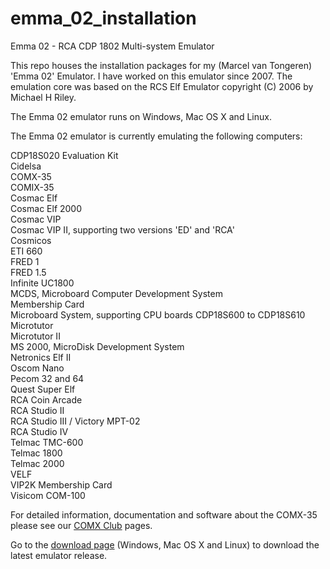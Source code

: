 # emma_02_installation
Emma 02 - RCA CDP 1802 Multi-system Emulator

This repo houses the installation packages for my (Marcel van Tongeren) 'Emma 02' Emulator. I have worked on this emulator since 2007. The emulation core was based on the RCS Elf Emulator copyright (C) 2006 by Michael H Riley.

The Emma 02 emulator runs on Windows, Mac OS X and Linux.

The Emma 02 emulator is currently emulating the following computers:

CDP18S020 Evaluation Kit<br>
Cidelsa<br>
COMX-35<br>
COMIX-35<br>
Cosmac Elf<br>
Cosmac Elf 2000<br>
Cosmac VIP<br>
Cosmac VIP II, supporting two versions 'ED' and 'RCA'<br>
Cosmicos<br>
ETI 660<br>
FRED 1<br>
FRED 1.5<br>
Infinite UC1800<br>
MCDS, Microboard Computer Development System<br>
Membership Card<br>
Microboard System, supporting CPU boards CDP18S600 to CDP18S610<br>
Microtutor<br>
Microtutor II<br>
MS 2000, MicroDisk Development System<br>
Netronics Elf II<br>
Oscom Nano<br>
Pecom 32 and 64<br>
Quest Super Elf<br>
RCA Coin Arcade<br>
RCA Studio II<br>
RCA Studio III / Victory MPT-02<br>
RCA Studio IV<br>
Telmac TMC-600<br>
Telmac 1800<br>
Telmac 2000<br>
VELF<br>
VIP2K Membership Card<br>
Visicom COM-100<br>

For detailed information, documentation and software about the COMX-35 please see our <a href="http://www.comxclub.hobby-site.com/COMX-Club.htm">COMX Club</a> pages.

Go to the <a href="http://www.emma02.hobby-site.com/download.html">download page</a> (Windows, Mac OS X and Linux) to download the latest emulator release.

